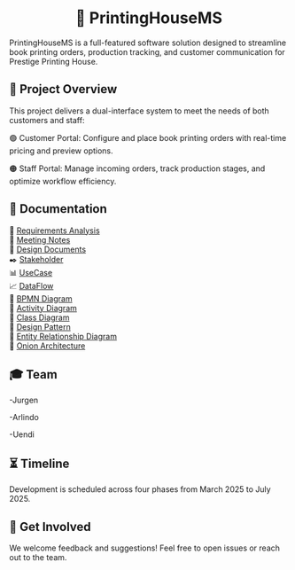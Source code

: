 
<div align="center">

# 🎯 **PrintingHouseMS**

</div>
PrintingHouseMS is a full-featured software solution designed to streamline book printing orders, production tracking, and customer communication for Prestige Printing House.


## 📝 Project Overview

This project delivers a dual-interface system to meet the needs of both customers and staff:

  🟢 Customer Portal: Configure and place book printing orders with real-time pricing and preview options.
  
  🟠 Staff Portal: Manage incoming orders, track production stages, and optimize workflow efficiency.
  
## 📂 Documentation

<div style="display: flex; flex-wrap: wrap">
  <div style="flex: 50%; padding-right: 10px">
    📘 <a href="folders/requirements-analysis.md">Requirements Analysis</a><br>
    📝 <a href="folders/notes.md">Meeting Notes</a><br>
    📐 <a href="folders/docs.md">Design Documents</a><br>
    ✒️ <a href="folders/stakeholder.md">Stakeholder</a><br>
    📊 <a href="folders/UseCase.md">UseCase</a><br>
    📈 <a href="folders/DataFlow.md">DataFlow</a><br>
  </div>
  <div style="flex: 50%">
    🔄 <a href="folders/BPMN.md">BPMN Diagram</a><br>
    📑 <a href="folders/ActivityDiagram.md">Activity Diagram</a><br>
    🧩 <a href="folders/ClassDiagram.md">Class Diagram</a><br>
    🎨 <a href="folders/DesignPattern.md">Design Pattern</a><br>
    💾 <a href="folders/ERD.md">Entity Relationship Diagram</a><br>
    🔄 <a href="folders/onion-diagram.svg">Onion Architecture</a><br>
  </div>
</div>

## 🎓 Team

  -Jurgen
  
  -Arlindo
  
  -Uendi
  
##  ⏳ Timeline
Development is scheduled across four phases from March 2025 to July 2025.

## 🚀 Get Involved
We welcome feedback and suggestions! Feel free to open issues or reach out to the team.


